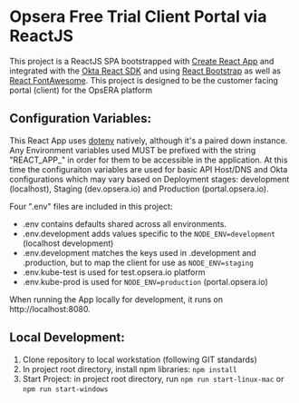 # Opsera Free Trial Client Portal via ReactJS

This project is a ReactJS SPA bootstrapped with [Create React App](https://github.com/facebook/create-react-app) and integrated with the
[Okta React SDK](https://www.npmjs.com/package/@okta/okta-react) and using [React Bootstrap](https://react-bootstrap.github.io) as well as
[React FontAwesome](https://www.npmjs.com/package/react-fontawesome).  This project is designed to be the customer facing portal (client)
for the OpsERA platform


## Configuration Variables:
This React App uses [dotenv](https://www.npmjs.com/package/dotenv) natively, although it's a paired down instance.  Any Environment variables
used MUST be prefixed with the string "REACT_APP_" in order for them to be accessible in the application.  At this time the configuraiton
variables are used for basic API Host/DNS and Okta configurations which may vary based on Deployment stages: development (localhost),
Staging (dev.opsera.io) and Production (portal.opsera.io).

Four ".env" files are included in this project:
* .env contains defaults shared across all environments.
* .env.development adds values specific to the `NODE_ENV=development` (localhost development)
* .env.development matches the keys used in .development and .production, but to map the client for use as `NODE_ENV=staging`
* .env.kube-test is used for test.opsera.io platform
* .env.kube-prod is used for `NODE_ENV=production` (portal.opsera.io)

When running the App locally for development, it runs on http://localhost:8080.


## Local Development:
1. Clone repository to local workstation (following GIT standards)
2. In project root directory, install npm libraries: `npm install`
3. Start Project: in project root directory, run  `npm run start-linux-mac` or `npm run start-windows`

